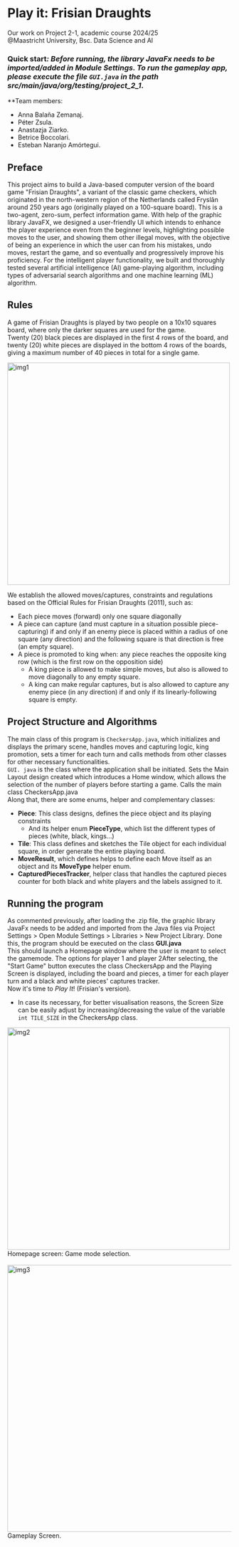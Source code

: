 # Play it: Frisian Draughts

Our work on Project 2-1, academic course 2024/25  
@Maastricht University, Bsc. Data Science and AI

### **Quick start**_: Before running, the library JavaFx needs to be imported/added in Module Settings. To run the gameplay app, please execute the file `GUI.java` in the path src/main/java/org/testing/project_2_1_.

**Team members:
- Anna Balaña Zemanaj.  
- Péter Zsula.  
- Anastazja Ziarko.  
- Betrice Boccolari.  
- Esteban Naranjo Amórtegui. 

## Preface  
This project aims to build a Java-based computer version of the board game
"Frisian Draughts", a variant of the classic game checkers, which originated in the north-western region of the Netherlands called Fryslân around 250 years ago (originally played on a 100-square board). This is a two-agent, zero-sum, perfect information game.
With help of the graphic library JavaFX, we designed a user-friendly UI which intends to enhance the player experience even from the beginner levels, highlighting possible moves to the user, and showing them other illegal moves, with the objective of being an experience in which the user can from his mistakes, undo moves, restart the game, and so eventually and progressively improve his proficiency.
For the intelligent player functionality, we built and thoroughly tested several artificial intelligence (AI) game-playing algorithm, including types of
adversarial search algorithms and one machine learning (ML) algorithm.

## Rules  
A game of Frisian Draughts is played by two people on a 10x10 squares board, where only the darker squares are used for the game.  
Twenty (20) black pieces are displayed in the first 4 rows of the board, and twenty (20) white pieces are displayed in the bottom 4 rows of the boards, giving a maximum number of 40 pieces in total for a single game.  

<img src="src/main/resources/img1.png" alt="img1" width="500"/>

We establish the allowed moves/captures, constraints and regulations based on the Official Rules for Frisian Draughts (2011), such as:
-   Each piece moves (forward) only one square diagonally
  - A piece can capture (and must capture in a situation possible piece-capturing) if and only if an enemy piece is placed within a radius of one square (any direction) and the following square is that direction is free (an empty square). 
  - A piece is promoted to king when: any piece reaches the opposite king row (which is the first row on the opposition side)
    - A king piece is allowed to make simple moves, but also is allowed to move diagonally to any empty square. 
    - A king can make regular captures, but is also allowed to capture any enemy piece (in any direction) if and only if its linearly-following square is empty.

## Project Structure and Algorithms
The main class of this program is `CheckersApp.java`, which initializes and displays the primary scene, handles moves and capturing logic, king promotion, sets a timer for each turn and calls methods from other classes for other necessary functionalities.  
`GUI. java` is the class where the application shall be initiated. Sets the Main Layout design created which introduces a Home window, which allows the selection of the number of players before starting a game. Calls the main class CheckersApp.java  
Along that, there are some enums, helper and complementary classes:
- **Piece**: This class designs, defines the piece object and its playing constraints
  - And its helper enum **PieceType**, which list the different types of pieces (white, black, kings...)
- **Tile**: This class defines and sketches the Tile object for each individual square, in order generate the entire playing board.  
- **MoveResult**, which defines helps to define each Move itself as an object and its **MoveType** helper enum.
- **CapturedPiecesTracker**, helper class that handles the captured pieces counter for both black and white players and the labels assigned to it.

## Running the program  
As commented previously, after loading the .zip file, the graphic library JavaFx needs to be added and imported from the Java files via Project Settings > Open Module Settings > Libraries > New Project Library. Done this, the program should be executed on the class **GUI.java**  
This should launch a Homepage window where the user is meant to select the gamemode. The options for player 1 and player 2After selecting, the "Start Game" button executes the class CheckersApp and the Playing Screen is displayed, including the board and pieces, a timer for each player turn and a black and white pieces' captures tracker.  
Now it's time to _Play It_! (Frisian's version).
- In case its necessary, for better visualisation reasons, the Screen Size can be easily adjust by increasing/decreasing the value of the variable `int TILE_SIZE` in the CheckersApp class.

<img src="src/main/resources/img2.png" alt="img2" width="500"/>  
Homepage screen: Game mode selection.  
<br>
<br>
<img src="src/main/resources/img3.png" alt="img3" width="600"/>
Gameplay Screen.  
